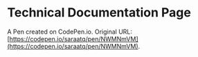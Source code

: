 # Technical Documentation Page

A Pen created on CodePen.io. Original URL: [https://codepen.io/saraatq/pen/NWMNmVM](https://codepen.io/saraatq/pen/NWMNmVM).

